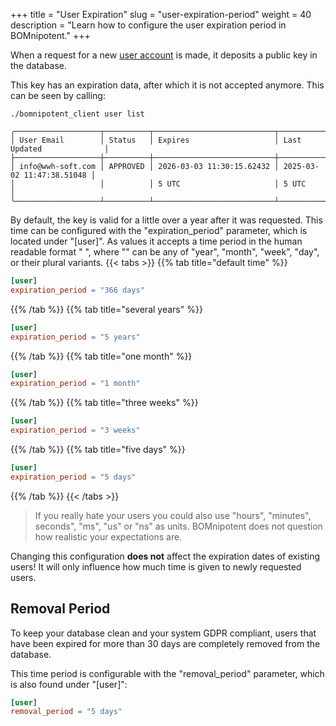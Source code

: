 +++
title = "User Expiration"
slug = "user-expiration-period"
weight = 40
description = "Learn how to configure the user expiration period in BOMnipotent."
+++

When a request for a new [user account](/client/basics/account-creation/) is made, it deposits a public key in the database.

This key has an expiration data, after which it is not accepted anymore. This can be seen by calling:
```
./bomnipotent_client user list
```
``` {wrap="false" title="output"}
╭───────────────────┬──────────┬───────────────────────────┬───────────────────────────╮
│ User Email        │ Status   │ Expires                   │ Last Updated              │
├───────────────────┼──────────┼───────────────────────────┼───────────────────────────┤
│ info@wwh-soft.com │ APPROVED │ 2026-03-03 11:30:15.62432 │ 2025-03-02 11:47:38.51048 │
│                   │          │ 5 UTC                     │ 5 UTC                     │
╰───────────────────┴──────────┴───────────────────────────┴───────────────────────────╯
```

By default, the key is valid for a little over a year after it was requested. This time can be configured with the "expiration_period" parameter, which is located under "[user]". As values it accepts a time period in the human readable format "<number> <unit>", where "<unit>" can be any of "year", "month", "week", "day", or their plural variants.
{{< tabs >}}
{{% tab title="default time" %}}
```toml
[user]
expiration_period = "366 days"
```
{{% /tab %}}
{{% tab title="several years" %}}
```toml
[user]
expiration_period = "5 years"
```
{{% /tab %}}
{{% tab title="one month" %}}
```toml
[user]
expiration_period = "1 month"
```
{{% /tab %}}
{{% tab title="three weeks" %}}
```toml
[user]
expiration_period = "3 weeks"
```
{{% /tab %}}
{{% tab title="five days" %}}
```toml
[user]
expiration_period = "5 days"
```
{{% /tab %}}
{{< /tabs >}}

> If you really hate your users you could also use "hours", "minutes", seconds", "ms", "us" or "ns" as units. BOMnipotent does not question how realistic your expectations are.

Changing this configuration **does not** affect the expiration dates of existing users! It will only influence how much time is given to newly requested users.

## Removal Period

To keep your database clean and your system GDPR compliant, users that have been expired for more than 30 days are completely removed from the database.

This time period is configurable with the "removal_period" parameter, which is also found under "[user]":
```toml
[user]
removal_period = "5 days"
```
